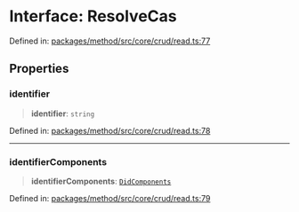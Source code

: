 # Interface: ResolveCas

Defined in: [packages/method/src/core/crud/read.ts:77](https://github.com/dcdpr/did-btcr2-js/blob/c82bc5c69016e1146a0c52c6e6b21621f5abd6d4/packages/method/src/core/crud/read.ts#L77)

## Properties

### identifier

> **identifier**: `string`

Defined in: [packages/method/src/core/crud/read.ts:78](https://github.com/dcdpr/did-btcr2-js/blob/c82bc5c69016e1146a0c52c6e6b21621f5abd6d4/packages/method/src/core/crud/read.ts#L78)

***

### identifierComponents

> **identifierComponents**: [`DidComponents`](DidComponents.md)

Defined in: [packages/method/src/core/crud/read.ts:79](https://github.com/dcdpr/did-btcr2-js/blob/c82bc5c69016e1146a0c52c6e6b21621f5abd6d4/packages/method/src/core/crud/read.ts#L79)
